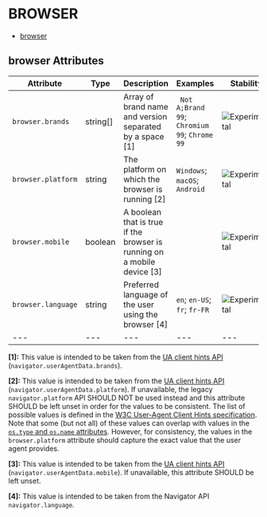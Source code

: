 
<!--- Hugo front matter used to generate the website version of this page:
--->

# BROWSER

- [browser](#browser)


## browser Attributes

| Attribute  | Type | Description  | Examples  | Stability |
|---|---|---|---|---|
| `browser.brands` | string[] | Array of brand name and version separated by a space [1] |` Not A;Brand 99`; `Chromium 99`; `Chrome 99` | ![Experimental](https://img.shields.io/badge/-experimental-blue) |
| `browser.platform` | string | The platform on which the browser is running [2] |`Windows`; `macOS`; `Android` | ![Experimental](https://img.shields.io/badge/-experimental-blue) |
| `browser.mobile` | boolean | A boolean that is true if the browser is running on a mobile device [3] | | ![Experimental](https://img.shields.io/badge/-experimental-blue) |
| `browser.language` | string | Preferred language of the user using the browser [4] |`en`; `en-US`; `fr`; `fr-FR` | ![Experimental](https://img.shields.io/badge/-experimental-blue) |
|---|---|---|---|---|

**[1]:** This value is intended to be taken from the [UA client hints API](https://wicg.github.io/ua-client-hints/#interface) (`navigator.userAgentData.brands`).

**[2]:** This value is intended to be taken from the [UA client hints API](https://wicg.github.io/ua-client-hints/#interface) (`navigator.userAgentData.platform`). If unavailable, the legacy `navigator.platform` API SHOULD NOT be used instead and this attribute SHOULD be left unset in order for the values to be consistent.
The list of possible values is defined in the [W3C User-Agent Client Hints specification](https://wicg.github.io/ua-client-hints/#sec-ch-ua-platform). Note that some (but not all) of these values can overlap with values in the [`os.type` and `os.name` attributes](./os.md). However, for consistency, the values in the `browser.platform` attribute should capture the exact value that the user agent provides.

**[3]:** This value is intended to be taken from the [UA client hints API](https://wicg.github.io/ua-client-hints/#interface) (`navigator.userAgentData.mobile`). If unavailable, this attribute SHOULD be left unset.

**[4]:** This value is intended to be taken from the Navigator API `navigator.language`.


